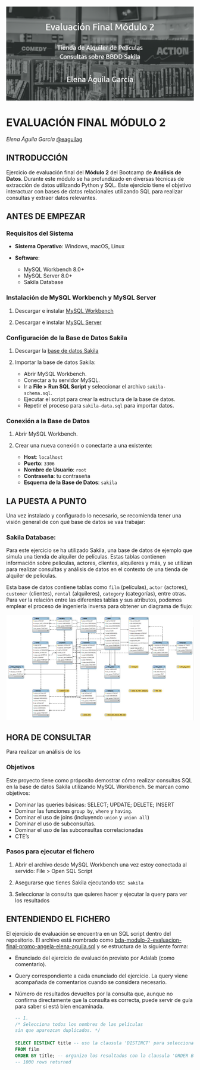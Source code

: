 ![Cabecera. Evaluacion Final Modulo 2. Elena Águila Garcia](https://github.com/eaguilag/testing-git/blob/main/assets/elena-aguila-cabecera-evaluacion-modulo-2.png)
# EVALUACIÓN FINAL MÓDULO 2
*Elena Águila García* [@eaguilag](https://github.com/eaguilag)

## INTRODUCCIÓN

Ejercicio de evaluación final del **Módulo 2** del Bootcamp de **Análisis de Datos**. Durante este módulo se ha profundizado en diversas técnicas de extracción de datos utilizando Python y SQL. Este ejercicio tiene el objetivo interactuar con bases de datos relacionales utilizando SQL para realizar consultas y extraer datos relevantes.

## ANTES DE EMPEZAR

### Requisitos del Sistema

- **Sistema Operativo**: Windows, macOS, Linux

- **Software**:
  - MySQL Workbench 8.0+
  - MySQL Server 8.0+
  - Sakila Database

###  Instalación de MySQL Workbench y MySQL Server

1. Descargar e instalar [MySQL Workbench](https://dev.mysql.com/downloads/workbench/)

2. Descargar e instalar [MySQL Server](https://dev.mysql.com/downloads/mysql/)

### Configuración de la Base de Datos Sakila

1. Descargar la [base de datos Sakila](https://dev.mysql.com/doc/sakila/en/)

2. Importar la base de datos Sakila:
   - Abrir MySQL Workbench.
   - Conectar a tu servidor MySQL.
   - Ir a **File > Run SQL Script** y seleccionar el archivo `sakila-schema.sql`.
   - Ejecutar el script para crear la estructura de la base de datos.
   - Repetir el proceso para `sakila-data.sql` para importar datos.

### Conexión a la Base de Datos

1. Abrir MySQL Workbench.

2. Crear una nueva conexión o conectarte a una existente:
   - **Host**: `localhost`
   - **Puerto**: `3306`
   - **Nombre de Usuario**: `root`
   - **Contraseña**: tu contraseña
   - **Esquema de la Base de Datos**: `sakila`

## LA PUESTA A PUNTO

Una vez instalado y configurado lo necesario, se recomienda tener una visión general de con qué base de datos se vaa trabajar:

### Sakila Database:

Para este ejercicio se ha utilizado Sakila, una base de datos de ejemplo que simula una tienda de alquiler de películas. Estas tablas contienen información sobre películas, actores, clientes, alquileres y más, y se utilizan para realizar consultas y análisis de datos en el contexto de una tienda de alquiler de películas.

Esta base de datos contiene tablas como `film` (películas), `actor` (actores), `customer` (clientes), `rental` (alquileres), `category` (categorías), entre otras. Para ver la relación entre las diferentes tablas y sus atributos, podemos emplear el proceso de ingeniería inversa para obtener un diagrama de flujo:

![Diagrama de BBDD Sakila](https://github.com/eaguilag/testing-git/blob/main/assets/diagrama-sakila.jpg)

## HORA DE CONSULTAR

Para realizar un análisis de los

### Objetivos

Este proyecto tiene como próposito demostrar cómo realizar consultas SQL en la base de datos Sakila utilizando MySQL Workbench. Se marcan como objetivos:

- Dominar las queries básicas: SELECT; UPDATE; DELETE; INSERT
- Dominar las funciones `group by`, `where` y `having`.
- Dominar el uso de joins (incluyendo `union` y `union all`)
- Dominar el uso de subconsultas.
- Dominar el uso de las subconsultas correlacionadas
- CTE’s

### Pasos para ejecutar el fichero

1. Abrir el archivo desde MySQL Workbench una vez estoy conectada al servido: File > Open SQL Script

2. Asegurarse que tienes Sakila ejecutando `USE sakila`

3. Seleccionar la consulta que quieres hacer y ejecutar la query para ver los resultados

## ENTENDIENDO EL FICHERO

El ejercicio de evaluación se encuentra en un SQL script dentro del repositorio. El archivo está nombrado como [bda-modulo-2-evaluacion-final-promo-angela-elena-aguila.sql](https://github.com/Adalab/bda-modulo-2-evaluacion-final-eaguilag/blob/main/bda-modulo-2-evaluacion-final-promo-angela-elena-aguila.sql) y se estructura de la siguiente forma:

- Enunciado del ejercicio de evaluación provisto por Adalab (como comentario).

- Query correspondiente a cada enunciado del ejercicio. La query viene acompañada de comentarios cuando se considera necesario.

- Número de resultados devueltos por la consulta que, aunque no confirma directamente que la consulta es correcta, puede servir de guía para saber si está bien encaminada.

    ```sql
    -- 1.
    /* Selecciona todos los nombres de las películas
    sin que aparezcan duplicados. */

    SELECT DISTINCT title -- uso la clausula 'DISTINCT' para seleccionar varoles unicos
    FROM film
    ORDER BY title; -- organizo los resultados con la clausula 'ORDER BY' para visualizar los datos de manera efectiva
    -- 1000 rows returned
    ```